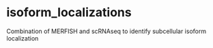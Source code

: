 # isoform_localizations
Combination of MERFISH and scRNAseq to identify subcellular isoform localization
